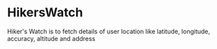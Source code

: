 # HikersWatch
Hiker's Watch is to fetch details of user location like latitude, longitude, accuracy, altitude and address
